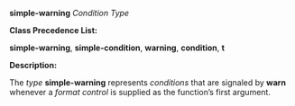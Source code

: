 **simple-warning** *Condition Type* 



**Class Precedence List:** 



**simple-warning**, **simple-condition**, **warning**, **condition**, **t** 



**Description:** 



The *type* **simple-warning** represents *conditions* that are signaled by **warn** whenever a *format control* is supplied as the function’s first argument. 







 



 



